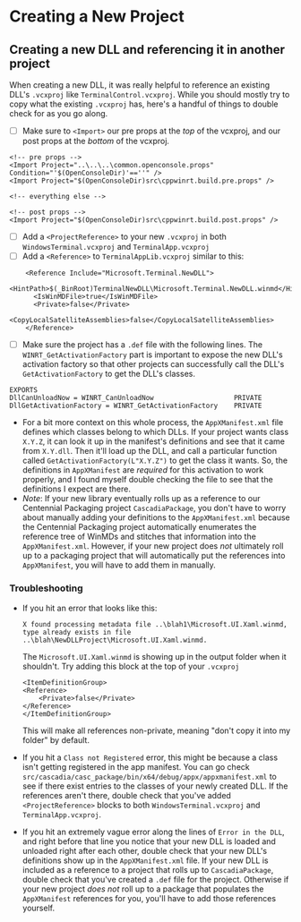 # Creating a New Project

## Creating a new DLL and referencing it in another project

When creating a new DLL, it was really helpful to reference an existing DLL's `.vcxproj` like `TerminalControl.vcxproj`. While you should mostly try to copy what the existing `.vcxproj` has, here's a handful of things to double check for as you go along.

- [ ] Make sure to `<Import>` our pre props at the _top_ of the vcxproj, and our post props at the _bottom_ of the vcxproj.
```
<!-- pre props --> 
<Import Project="..\..\..\common.openconsole.props" Condition="'$(OpenConsoleDir)'==''" />
<Import Project="$(OpenConsoleDir)src\cppwinrt.build.pre.props" />

<!-- everything else -->

<!-- post props -->
<Import Project="$(OpenConsoleDir)src\cppwinrt.build.post.props" />
```
- [ ] Add a `<ProjectReference>` to your new `.vcxproj` in both `WindowsTerminal.vcxproj` and `TerminalApp.vcxproj`
- [ ] Add a `<Reference>` to `TerminalAppLib.vcxproj` similar to this:
```
    <Reference Include="Microsoft.Terminal.NewDLL">
      <HintPath>$(_BinRoot)TerminalNewDLL\Microsoft.Terminal.NewDLL.winmd</HintPath>
      <IsWinMDFile>true</IsWinMDFile>
      <Private>false</Private>
      <CopyLocalSatelliteAssemblies>false</CopyLocalSatelliteAssemblies>
    </Reference>
```
- [ ] Make sure the project has a `.def` file with the following lines. The `WINRT_GetActivationFactory` part is important to expose the new DLL's activation factory so that other projects can successfully call the DLL's `GetActivationFactory` to get the DLL's classes.
```
EXPORTS
DllCanUnloadNow = WINRT_CanUnloadNow                    PRIVATE
DllGetActivationFactory = WINRT_GetActivationFactory    PRIVATE
```
- For a bit more context on this whole process, the `AppXManifest.xml` file defines which classes belong to which DLLs. If your project wants class `X.Y.Z`, it can look it up in the manifest's definitions and see that it came from `X.Y.dll`. Then it'll load up the DLL, and call a particular function called `GetActivationFactory(L"X.Y.Z")` to get the class it wants. So, the definitions in `AppXManifest` are _required_ for this activation to work properly, and I found myself double checking the file to see that the definitions I expect are there.
- _Note_: If your new library eventually rolls up as a reference to our Centennial Packaging project `CascadiaPackage`, you don't have to worry about manually adding your definitions to the `AppXManifest.xml` because the Centennial Packaging project automatically enumerates the reference tree of WinMDs and stitches that information into the `AppXManifest.xml`. However, if your new project does _not_ ultimately roll up to a packaging project that will automatically put the references into `AppXManifest`, you will have to add them in manually.

### Troubleshooting
- If you hit an error that looks like this: 
    ```
    X found processing metadata file ..\blah1\Microsoft.UI.Xaml.winmd, type already exists in file ..\blah\NewDLLProject\Microsoft.UI.Xaml.winmd.
    ```
    The `Microsoft.UI.Xaml.winmd` is showing up in the output folder when it shouldn't. Try adding this block at the top of your `.vcxproj`
    ```
    <ItemDefinitionGroup>
    <Reference>
        <Private>false</Private>
    </Reference>
    </ItemDefinitionGroup>
    ```
    This will make all references non-private, meaning "don't copy it into my folder" by default.

- If you hit a `Class not Registered` error, this might be because a class isn't getting registered in the app manifest. You can go check `src/cascadia/casc_package/bin/x64/debug/appx/appxmanifest.xml` to see if there exist entries to the classes of your newly created DLL. If the references aren't there, double check that you've added `<ProjectReference>` blocks to both `WindowsTerminal.vcxproj` and `TerminalApp.vcxproj`.

- If you hit an extremely vague error along the lines of `Error in the DLL`, and right before that line you notice that your new DLL is loaded and unloaded right after each other, double check that your new DLL's definitions show up in the `AppXManifest.xml` file. If your new DLL is included as a reference to a project that rolls up to `CascadiaPackage`, double check that you've created a `.def` file for the project. Otherwise if your new project _does not_ roll up to a package that populates the `AppXManifest` references for you, you'll have to add those references yourself.